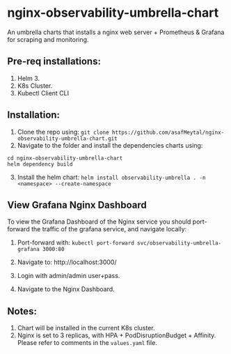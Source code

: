 # nginx-observability-umbrella-chart

An umbrella charts that installs a nginx web server + Prometheus & Grafana for scraping and monitoring.

## Pre-req installations:

 1. Helm 3.
 2. K8s Cluster.
 3. Kubectl Client CLI

## Installation:

 1. Clone the repo using:
 `git clone https://github.com/asafMeytal/nginx-observability-umbrella-chart.git`
 2. Navigate to the folder and install the dependencies charts using:
   ```
  cd nginx-observability-umbrella-chart
  helm dependency build
  ```

3. Install the helm chart:
`helm install observability-umbrella . -n <namespace> --create-namespace`

## View Grafana Nginx Dashboard
To view the Grafana Dashboard of the Nginx service you should port-forward the traffic of the grafana service, and navigate locally:

1. Port-forward with:
`kubectl port-forward svc/observability-umbrella-grafana 3000:80`
2. Navigate to:
    http://localhost:3000/
 
 3. Login with admin/admin user+pass.
 4. Navigate to the Nginx Dashboard.

## Notes:
1. Chart will be installed in the current K8s cluster.
2. Nginx  is set to 3 replicas, with HPA + PodDisruptionBudget + Affinity. Please refer to comments in the `values.yaml` file.